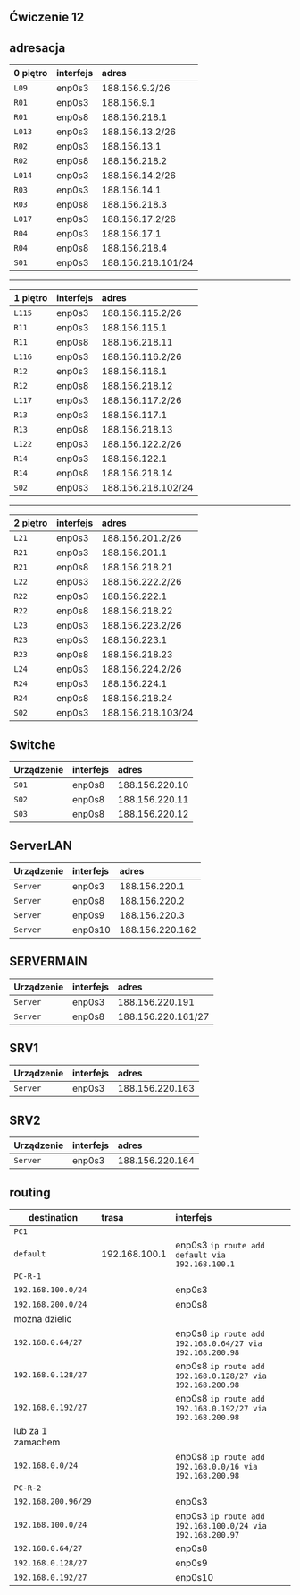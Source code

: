 ﻿Ćwiczenie 12
----------------------

adresacja
-----------------------------------------------------
| 0 piętro     |  interfejs   | adres  |
| --------- |:-------------| :---------------| 
| ``L09`` | enp0s3 | 188.156.9.2/26     |
| ``R01``| enp0s3 | 188.156.9.1    |
| ``R01``| enp0s8 | 188.156.218.1      |
| ``L013``| enp0s3 | 188.156.13.2/26      |
| ``R02``| enp0s3  | 188.156.13.1       |
| ``R02``| enp0s8  | 188.156.218.2     |
| ``L014``| enp0s3 | 188.156.14.2/26     |
| ``R03``| enp0s3  | 188.156.14.1      |
| ``R03``| enp0s8 | 188.156.218.3     |
| ``L017``| enp0s3 | 188.156.17.2/26   |
| ``R04``| enp0s3 | 188.156.17.1      |
| ``R04``| enp0s8 | 188.156.218.4      |
| ``S01``| enp0s3 | 188.156.218.101/24      |

-----------------------------------------------------
| 1 piętro     |  interfejs   | adres  |
| --------- |:-------------| :---------------| 
| ``L115`` | enp0s3 | 188.156.115.2/26     |
| ``R11``| enp0s3 | 188.156.115.1    |
| ``R11``| enp0s8 | 188.156.218.11      |
| ``L116``| enp0s3 | 188.156.116.2/26      |
| ``R12``| enp0s3  | 188.156.116.1       |
| ``R12``| enp0s8  | 188.156.218.12     |
| ``L117``| enp0s3 | 188.156.117.2/26     |
| ``R13``| enp0s3  | 188.156.117.1      |
| ``R13``| enp0s8 | 188.156.218.13     |
| ``L122``| enp0s3 | 188.156.122.2/26   |
| ``R14``| enp0s3 | 188.156.122.1      |
| ``R14``| enp0s8 | 188.156.218.14      |
| ``S02``| enp0s3 | 188.156.218.102/24      |

-----------------------------------------------------
| 2 piętro     |  interfejs   | adres  |
| --------- |:-------------| :---------------| 
| ``L21`` | enp0s3 | 188.156.201.2/26     |
| ``R21``| enp0s3 | 188.156.201.1    |
| ``R21``| enp0s8 | 188.156.218.21      |
| ``L22``| enp0s3 | 188.156.222.2/26      |
| ``R22``| enp0s3  | 188.156.222.1       |
| ``R22``| enp0s8  | 188.156.218.22     |
| ``L23``| enp0s3 | 188.156.223.2/26     |
| ``R23``| enp0s3  | 188.156.223.1      |
| ``R23``| enp0s8 | 188.156.218.23    |
| ``L24``| enp0s3 | 188.156.224.2/26   |
| ``R24``| enp0s3 | 188.156.224.1      |
| ``R24``| enp0s8 | 188.156.218.24     |
| ``S02``| enp0s3 | 188.156.218.103/24      |

Switche
-----------------------------------------------------
| Urządzenie     |  interfejs   | adres  |
| --------- |:-------------| :---------------| 
| ``S01``| enp0s8 | 188.156.220.10     |
| ``S02``| enp0s8 | 188.156.220.11   |
| ``S03``| enp0s8 | 188.156.220.12      |

ServerLAN
-----------------------------------------------------
| Urządzenie     |  interfejs   | adres  |
| --------- |:-------------| :---------------| 
| ``Server``| enp0s3 | 188.156.220.1     |
| ``Server``| enp0s8 | 188.156.220.2   |
| ``Server``| enp0s9 | 188.156.220.3      |
| ``Server``| enp0s10 | 188.156.220.162      |

SERVERMAIN
-----------------------------------------------------
| Urządzenie     |  interfejs   | adres  |
| --------- |:-------------| :---------------| 
| ``Server``| enp0s3 | 188.156.220.191     |
| ``Server``| enp0s8 | 188.156.220.161/27   |

SRV1
-----------------------------------------------------
| Urządzenie     |  interfejs   | adres  |
| --------- |:-------------| :---------------| 
| ``Server``| enp0s3 | 188.156.220.163    |

SRV2
-----------------------------------------------------
| Urządzenie     |  interfejs   | adres  |
| --------- |:-------------| :---------------| 
| ``Server``| enp0s3 | 188.156.220.164    |



routing
-------

| destination | trasa | interfejs  |
| --------- |:-------------| :---------------| 
| ``PC1``     |  | |
| ``default`` | 192.168.100.1 | enp0s3 ``ip route add default via 192.168.100.1`` |
| ``PC-R-1``  |  |        |
| ``192.168.100.0/24`` |  | enp0s3 |
| ``192.168.200.0/24`` |  | enp0s8 |
| mozna dzielic   |  |  |
| ``192.168.0.64/27``  |  | enp0s8  ``ip route add 192.168.0.64/27 via 192.168.200.98`` |
| ``192.168.0.128/27`` |  | enp0s8  ``ip route add 192.168.0.128/27 via 192.168.200.98`` |
| ``192.168.0.192/27`` |  | enp0s8  ``ip route add 192.168.0.192/27 via 192.168.200.98`` |
| lub za 1 zamachem   |  |  |
| ``192.168.0.0/24``   |  | enp0s8 ``ip route add 192.168.0.0/16 via 192.168.200.98`` | - jednym wpisem mozna wykonac powyzsze operacje
| ``PC-R-2``  |  |        |
| ``192.168.200.96/29`` |  | enp0s3 |
| ``192.168.100.0/24`` |  | enp0s3 ``ip route add 192.168.100.0/24 via 192.168.200.97`` |
| ``192.168.0.64/27``  |   | enp0s8 |
| ``192.168.0.128/27`` |  | enp0s9 |
| ``192.168.0.192/27`` |  | enp0s10 |

